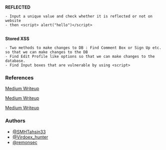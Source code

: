 **REFLECTED**

```
- Input a unique value and check whether it is reflected or not on website
- then <script> alert("hello")</script>
	
```

**Stored XSS**
```
- Two methods to make changes to DB : Find Comment Box or Sign Up etc. so that we can make changes to the DB
- Find Edit Profile like options so that we can make changes to the database.
- Find Input boxes that are vulnerable by using <script>
```


### References
[Medium Writeup](https://medium.com/swlh/intro-to-csrf-cross-site-request-forgery-9de669df03de)

[Medium Writeup](https://medium.com/swlh/attacking-sites-using-csrf-ba79b45b6efe)

[Medium Writeup](https://medium.com/swlh/bypassing-csrf-protection-c9b217175ee)


### Authors
* [@SMHTahsin33](https://twitter.com/SMHTahsin33)
* [@Virdoex_hunter](https://twitter.com/Virdoex_hunter)
* [@remonsec](https://twitter.com/remonsec)

